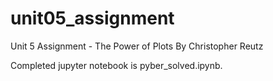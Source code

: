 # unit05_assignment
Unit 5 Assignment - The Power of Plots
By Christopher Reutz

Completed jupyter notebook is pyber_solved.ipynb.
